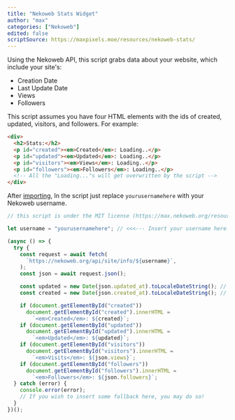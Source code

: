 ```yaml
---
title: "Nekoweb Stats Widget"
author: "max"
categories: ["Nekoweb"]
edited: false
scriptSource: https://maxpixels.moe/resources/nekoweb-stats/
---
```


Using the Nekoweb API, this script grabs data about your website, which include your site's:

- Creation Date
- Last Update Date
- Views
- Followers

This script assumes you have four HTML elements with the ids of created, updated, visitors, and followers. For example:

```HTML
<div>
  <h2>Stats:</h2>
  <p id="created"><em>Created</em>: Loading..</p>
  <p id="updated"><em>Updated</em>: Loading..</p>
  <p id="visitors"><em>Views</em>: Loading..</p>
  <p id="followers"><em>Followers</em>: Loading..</p>
  <!-- All the "Loading..."s will get overwritten by the script -->
</div>

```

After [importing](/FAQ/importing/), In the script just replace `yourusernamehere` with your Nekoweb username.

```javascript
// this script is under the MIT license (https://max.nekoweb.org/resources/license.txt)

let username = "yourusernamehere"; // <<<--- Insert your username here!

(async () => {
  try {
    const request = await fetch(
      `https://nekoweb.org/api/site/info/${username}`,
    );
    const json = await request.json();

    const updated = new Date(json.updated_at).toLocaleDateString(); // Formats Last Updated text
    const created = new Date(json.created_at).toLocaleDateString(); // Formats Creation Date text

    if (document.getElementById("created"))
      document.getElementById("created").innerHTML =
        `<em>Created</em>: ${created}`;
    if (document.getElementById("updated"))
      document.getElementById("updated").innerHTML =
        `<em>Updated</em>: ${updated}`;
    if (document.getElementById("visitors"))
      document.getElementById("visitors").innerHTML =
        `<em>Visits</em>: ${json.views}`;
    if (document.getElementById("followers"))
      document.getElementById("followers").innerHTML =
        `<em>Followers</em>: ${json.followers}`;
  } catch (error) {
    console.error(error);
    // If you wish to insert some fallback here, you may do so!
  }
})();
```

